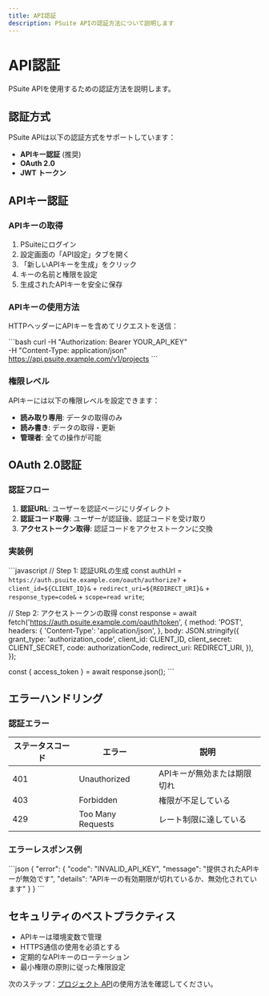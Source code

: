 ```yaml
---
title: API認証
description: PSuite APIの認証方法について説明します
---
```


# API認証

PSuite APIを使用するための認証方法を説明します。

## 認証方式

PSuite APIは以下の認証方式をサポートしています：

- **APIキー認証** (推奨)
- **OAuth 2.0**
- **JWT トークン**

## APIキー認証

### APIキーの取得

1. PSuiteにログイン
2. 設定画面の「API設定」タブを開く
3. 「新しいAPIキーを生成」をクリック
4. キーの名前と権限を設定
5. 生成されたAPIキーを安全に保存

### APIキーの使用方法

HTTPヘッダーにAPIキーを含めてリクエストを送信：

\`\`\`bash
curl -H "Authorization: Bearer YOUR_API_KEY" \
     -H "Content-Type: application/json" \
     https://api.psuite.example.com/v1/projects
\`\`\`

### 権限レベル

APIキーには以下の権限レベルを設定できます：

- **読み取り専用**: データの取得のみ
- **読み書き**: データの取得・更新
- **管理者**: 全ての操作が可能

## OAuth 2.0認証

### 認証フロー

1. **認証URL**: ユーザーを認証ページにリダイレクト
2. **認証コード取得**: ユーザーが認証後、認証コードを受け取り
3. **アクセストークン取得**: 認証コードをアクセストークンに交換

### 実装例

\`\`\`javascript
// Step 1: 認証URLの生成
const authUrl = `https://auth.psuite.example.com/oauth/authorize?` +
  `client_id=${CLIENT_ID}&` +
  `redirect_uri=${REDIRECT_URI}&` +
  `response_type=code&` +
  `scope=read write`;

// Step 2: アクセストークンの取得
const response = await fetch('https://auth.psuite.example.com/oauth/token', {
  method: 'POST',
  headers: {
    'Content-Type': 'application/json',
  },
  body: JSON.stringify({
    grant_type: 'authorization_code',
    client_id: CLIENT_ID,
    client_secret: CLIENT_SECRET,
    code: authorizationCode,
    redirect_uri: REDIRECT_URI,
  }),
});

const { access_token } = await response.json();
\`\`\`

## エラーハンドリング

### 認証エラー

| ステータスコード | エラー | 説明 |
|---|---|---|
| 401 | Unauthorized | APIキーが無効または期限切れ |
| 403 | Forbidden | 権限が不足している |
| 429 | Too Many Requests | レート制限に達している |

### エラーレスポンス例

\`\`\`json
{
  "error": {
    "code": "INVALID_API_KEY",
    "message": "提供されたAPIキーが無効です",
    "details": "APIキーの有効期限が切れているか、無効化されています"
  }
}
\`\`\`

## セキュリティのベストプラクティス

- APIキーは環境変数で管理
- HTTPS通信の使用を必須とする
- 定期的なAPIキーのローテーション
- 最小権限の原則に従った権限設定

次のステップ：[プロジェクト API](./projects)の使用方法を確認してください。

